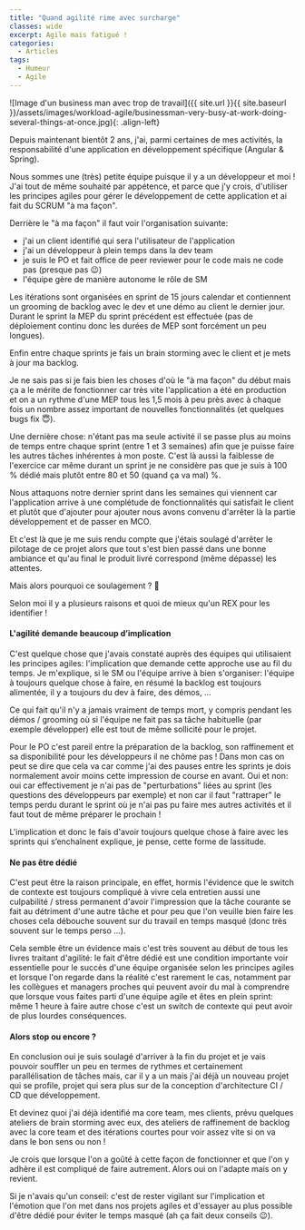 ```yaml
---
title: "Quand agilité rime avec surcharge"
classes: wide
excerpt: Agile mais fatigué !
categories:
  - Articles
tags:
  - Humeur
  - Agile
---
```

![Image d'un business man avec trop de travail]({{ site.url }}{{ site.baseurl }}/assets/images/workload-agile/businessman-very-busy-at-work-doing-several-things-at-once.jpg){: .align-left}

Depuis maintenant bientôt 2 ans, j'ai, parmi certaines de mes activités, la responsabilité d'une application en développement spécifique (Angular & Spring).

Nous sommes une (très) petite équipe puisque il y a un développeur et moi !
J'ai tout de même souhaité par appétence, et parce que j'y crois, d'utiliser les principes agiles pour gérer le développement de cette application et ai fait du SCRUM "à ma façon".

Derrière le "à ma façon" il faut voir l'organisation suivante:
 - j'ai un client identifié qui sera l'utilisateur de l'application
 - j'ai un développeur à plein temps dans la dev team
 - je suis le PO et fait office de peer reviewer pour le code mais ne code pas (presque pas :wink:)
 - l'équipe gère de manière autonome le rôle de SM

Les itérations sont organisées en sprint de 15 jours calendar et contiennent un grooming de backlog avec le dev et une démo au client le dernier jour. Durant le sprint la MEP du sprint précédent est effectuée (pas de déploiement continu donc les durées de MEP sont forcément un peu longues).

Enfin entre chaque sprints je fais un brain storming avec le client et je mets à jour ma backlog.

Je ne sais pas si je fais bien les choses d'où le "à ma façon" du début mais ça a le mérite de fonctionner car très vite l'application a été en production et on a un rythme d'une MEP tous les 1,5 mois à peu près avec à chaque fois un nombre assez important de nouvelles fonctionnalités (et quelques bugs fix :innocent:).

Une dernière chose: n'étant pas ma seule activité il se passe plus au moins de temps entre chaque sprint (entre 1 et 3 semaines) afin que je puisse faire les autres tâches inhérentes à mon poste. C'est là aussi la faiblesse de l'exercice car même durant un sprint je ne considère pas que je suis à 100 % dédié mais plutôt entre 80 et 50 (quand ça va mal) %.

Nous attaquons notre dernier sprint dans les semaines qui viennent car l'application arrive à une complétude de fonctionnalités qui satisfait le client et plutôt que d'ajouter pour ajouter nous avons convenu d'arrêter là la partie développement et de passer en MCO.

Et c'est là que je me suis rendu compte que j'étais soulagé d'arrêter le pilotage de ce projet alors que tout s'est bien passé dans une bonne ambiance et qu'au final le produit livré correspond (même dépasse) les attentes.

Mais alors pourquoi ce soulagement ? :thinking:

Selon moi il y a plusieurs raisons et quoi de mieux qu'un REX pour les identifier !

#### L'agilité demande beaucoup d’implication
C'est quelque chose que j'avais constaté auprès des équipes qui utilisaient les principes agiles: l'implication que demande cette approche use au fil du temps.
Je m'explique, si le SM ou l'équipe arrive à bien s'organiser: l'équipe à toujours quelque chose à faire, en résumé la backlog est toujours alimentée, il y a toujours du dev à faire, des démos, ...

Ce qui fait qu'il n'y a jamais vraiment de temps mort, y compris pendant les démos / grooming où si l'équipe ne fait pas sa tâche habituelle (par exemple développer) elle est tout de même sollicité pour le projet.

Pour le PO c'est pareil entre la préparation de la backlog, son raffinement et sa disponibilité pour les développeurs il ne chôme pas !
Dans mon cas on peut se dire que cela va car comme j'ai des pauses entre les sprints je dois normalement avoir moins cette impression de course en avant. Oui et non: oui car effectivement je n'ai pas de "perturbations" liées au sprint (les questions des développeurs par exemple) et non car il faut "rattraper" le temps perdu durant le sprint où je n'ai pas pu faire mes autres activités et il faut tout de même préparer le prochain !

L'implication et donc le fais d'avoir toujours quelque chose à faire avec les sprints qui s’enchaînent explique, je pense, cette forme de lassitude.

#### Ne pas être dédié
C'est peut être la raison principale, en effet, hormis l'évidence que le switch de contexte est toujours compliqué à vivre cela entretien aussi une culpabilité / stress permanent d'avoir l'impression que la tâche courante se fait au détriment d'une autre tâche et pour peu que l'on veuille bien faire les choses cela débouche souvent sur du travail en temps masqué (donc très souvent sur le temps perso ...).

Cela semble être un évidence mais c'est très souvent au début de tous les livres traitant d'agilité: le fait d'être dédié est une condition importante voir essentielle pour le succès d'une équipe organisée selon les principes agiles et lorsque l'on regarde dans la réalité c'est rarement le cas, notamment par les collègues et managers proches qui peuvent avoir du mal à comprendre que lorsque vous faites parti d'une équipe agile et êtes en plein sprint: même 1 heure à faire autre chose c'est un switch de contexte qui peut avoir de plus lourdes conséquences.

#### Alors stop ou encore ?
En conclusion oui je suis soulagé d'arriver à la fin du projet et je vais pouvoir souffler un peu en termes de rythmes et certainement parallélisation de tâches mais, car il y a un mais j'ai déjà un nouveau projet qui se profile, projet qui sera plus sur de la conception d'architecture CI / CD que développement.

Et devinez quoi j'ai déjà identifié ma core team, mes clients, prévu quelques ateliers de brain storming avec eux, des ateliers de raffinement de backlog avec la core team et des itérations courtes pour voir assez vite si on va dans le bon sens ou non !

Je crois que lorsque l'on a goûté à cette façon de fonctionner et que l'on y adhère il est compliqué de faire autrement. Alors oui on l'adapte mais on y revient.

Si je n'avais qu'un conseil: c'est de rester vigilant sur l'implication et l'émotion que l'on met dans nos projets agiles et d'essayer au plus possible d'être dédié pour éviter le temps masqué (ah ça fait deux conseils :wink:).
